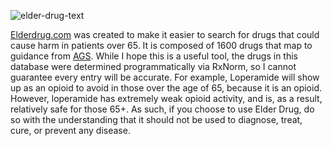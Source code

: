 ![elder-drug-text](https://user-images.githubusercontent.com/59215665/131998947-b11a931e-dd51-4610-8daf-65de54e0423c.png)


[Elderdrug.com](https://elderdrug.com/) was created to make it easier to search for drugs that could cause harm in patients over 65. It is composed of 1600 drugs that map to guidance from [AGS](https://geriatricscareonline.org/ProductAbstract/american-geriatrics-society-updated-beers-criteria-for-potentially-inappropriate-medication-use-in-older-adults/CL001). 
While I hope this is a useful tool, the drugs in this database were determined programmatically via RxNorm, so I cannot guarantee every entry will be accurate. For example, Loperamide will show up as an opioid to avoid in those over the age of 65, because it is an opioid. However, loperamide has extremely weak opioid activity, and is, as a result, relatively safe for those 65+. As such, if you choose to use Elder Drug, do so with the understanding that it should not be used to diagnose, treat, cure, or prevent any disease.
